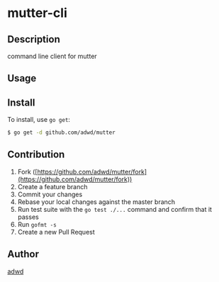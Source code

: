 # mutter-cli

## Description

command line client for mutter

## Usage

## Install

To install, use `go get`:

```bash
$ go get -d github.com/adwd/mutter
```

## Contribution

1. Fork ([https://github.com/adwd/mutter/fork](https://github.com/adwd/mutter/fork))
1. Create a feature branch
1. Commit your changes
1. Rebase your local changes against the master branch
1. Run test suite with the `go test ./...` command and confirm that it passes
1. Run `gofmt -s`
1. Create a new Pull Request

## Author

[adwd](https://github.com/adwd)

